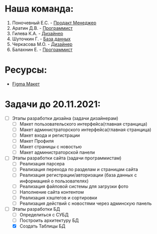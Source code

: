 # Наша команда:
1. Поночевный Е.С. - [Продакт Менеджер](https://github.com/EgoHux "Необязательная подсказка")
2. Аратин Д.В. - [Программист](https://github.com/staners2 "Необязательная подсказка")
3. Гилева К.А. - [Дизайнер](https://github.com/staners2 "Необязательная подсказка")
4. Шуточкин Г. - [База данных](https://github.com/staners2 "Необязательная подсказка")
5. Черкасова М.О. - [Дизайнер](https://github.com/staners2 "Необязательная подсказка")
6. Балахнин Е. - [Программист](https://github.com/staners2 "Необязательная подсказка")

# Ресурсы:
* [Figma Макет](https://www.figma.com/file/NZ1bmPAZykMSP9DFDsGFIJ/New-Site?node-id=0%3A1 "Необязательная подсказка")

# Задачи до 20.11.2021:
- [ ] Этапы разработки дизайна (задачи дизайнерам)
  - [ ] Макет пользовательского интерфейса(главная странцица)
  - [ ] Макет администраторского интерфейса(главная странцица)
  - [ ] Макет входа и регистрации
  - [ ] Макет Профиля
  - [ ] Макет страницы с новостью
  - [ ] Макет администраторской панели
- [ ] Этапы разработки сайта (задачи программистам)
  - [ ] Реализация парсера
  - [ ] Реализация перехода по разделам и страницам сайта
  - [ ] Реализация регистрации/авторизации (база данных с информацией о пользователях)
  - [ ] Реализация файловой системы для загрузки фото
  - [ ] Наполнение сайта контентом
  - [ ] Реализация хэштегов и сортировки
  - [ ] Реализация действий с новостями через админскую панель
- [ ] Этапы разработки БД
  - [ ] Определиться с СУБД
  - [ ] Построить архитектуру БД
  - [x] Создать Таблицы БД
